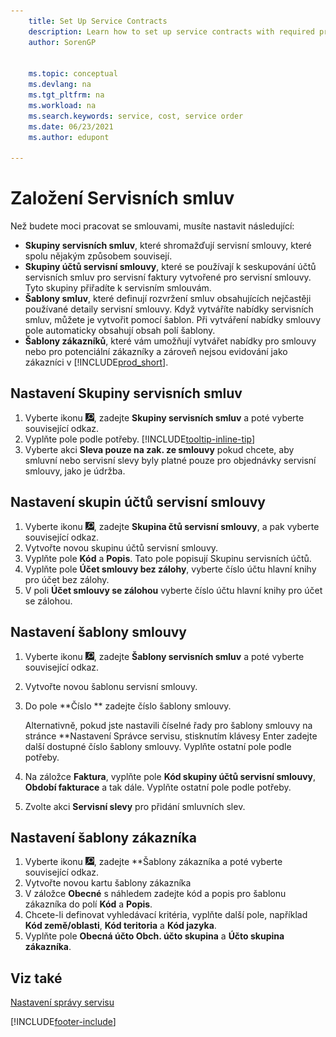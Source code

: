 ```yaml
---
    title: Set Up Service Contracts
    description: Learn how to set up service contracts with required prerequisites including service contract groups, contract templates and customer templates.
    author: SorenGP


    ms.topic: conceptual
    ms.devlang: na
    ms.tgt_pltfrm: na
    ms.workload: na
    ms.search.keywords: service, cost, service order
    ms.date: 06/23/2021
    ms.author: edupont

---
```


# Založení Servisních smluv
Než budete moci pracovat se smlouvami, musíte nastavit následující:

* **Skupiny servisních smluv**, které shromažďují servisní smlouvy, které spolu nějakým způsobem souvisejí.
* **Skupiny účtů servisní smlouvy**, které se používají k seskupování účtů servisních smluv pro servisní faktury vytvořené pro servisní smlouvy. Tyto skupiny přiřadíte k servisním smlouvám.
* **Šablony smluv**, které definují rozvržení smluv obsahujících nejčastěji používané detaily servisní smlouvy. Když vytváříte nabídky servisních smluv, můžete je vytvořit pomocí šablon. Při vytváření nabídky smlouvy pole automaticky obsahují obsah polí šablony.
* **Šablony zákazníků**, které vám umožňují vytvářet nabídky pro smlouvy nebo pro potenciální zákazníky a zároveň nejsou evidování jako zákazníci v [!INCLUDE[prod_short](includes/prod_short.md)].

## Nastavení Skupiny servisních smluv
1. Vyberte ikonu ![Žárovky, která otevře funkci Řekněte mi](media/ui-search/search_small.png "Řekněte mi, co chcete dělat"), zadejte **Skupiny servisních smluv** a poté vyberte související odkaz.
2. Vyplňte pole podle potřeby. [!INCLUDE[tooltip-inline-tip](includes/tooltip-inline-tip_md.md)]
3. Vyberte akci **Sleva pouze na zak. ze smlouvy** pokud chcete, aby smluvní nebo servisní slevy byly platné pouze pro objednávky servisní smlouvy, jako je údržba.

## Nastavení skupin účtů servisní smlouvy
1. Vyberte ikonu ![Žárovky, která otevře funkci Řekněte mi](media/ui-search/search_small.png "Řekněte mi, co chcete dělat"), zadejte **Skupina čtů servisní smlouvy**, a pak vyberte související odkaz.
2. Vytvořte novou skupinu účtů servisní smlouvy.
3. Vyplňte pole **Kód** a **Popis**. Tato pole popisují Skupinu servisních účtů.
4. Vyplňte pole **Účet smlouvy bez zálohy**, vyberte číslo účtu hlavní knihy pro účet bez zálohy.
5. V poli **Účet smlouvy se zálohou** vyberte číslo účtu hlavní knihy pro účet se zálohou.

## Nastavení šablony smlouvy
1. Vyberte ikonu ![Žárovky, která otevře funkci Řekněte mi](media/ui-search/search_small.png "Řekněte mi, co chcete dělat"), zadejte **Šablony servisních smluv** a poté vyberte související odkaz.
2. Vytvořte novou šablonu servisní smlouvy.
3. Do pole **Číslo ** zadejte číslo šablony smlouvy.

   Alternativně, pokud jste nastavili číselné řady pro šablony smlouvy na stránce **Nastavení Správce servisu<f0>, stisknutím klávesy Enter zadejte další dostupné číslo šablony smlouvy. Vyplňte ostatní pole podle potřeby.

4. Na záložce **Faktura**, vyplňte pole **Kód skupiny účtů servisní smlouvy**, **Období fakturace** a tak dále. Vyplňte ostatní pole podle potřeby.
5. Zvolte akci **Servisní slevy** pro přidání smluvních slev.

## Nastavení šablony zákazníka
1. Vyberte ikonu ![Žárovky, která otevře funkci Řekněte mi](media/ui-search/search_small.png "Řekněte mi, co chcete dělat"), zadejte **Šablony zákazníka<x5/> a poté vyberte související odkaz.
2. Vytvořte novou kartu šablony zákazníka
3. V záložce **Obecné** s náhledem zadejte kód a popis pro šablonu zákazníka do polí **Kód** a **Popis**.
4. Chcete-li definovat vyhledávací kritéria, vyplňte další pole, například **Kód země/oblasti**, **Kód teritoria** a **Kód jazyka**.
5. Vyplňte pole **Obecná účto  Obch. účto skupina** a **Účto skupina zákazníka**.

## Viz také
[Nastavení správy servisu](service-setup-service.md)

[!INCLUDE[footer-include](includes/footer-banner.md)]
